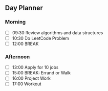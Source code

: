 ## Day Planner

### Morning
- [ ] 09:30 Review algorithms and data structures
- [ ] 10:30 Do LeetCode Problem
- [ ] 12:00 BREAK

### Afternoon
- [ ] 13:00 Apply for 10 jobs
- [ ] 15:00 BREAK: Errand or Walk
- [ ] 16:00 Project Work
- [ ] 17:00 Workout
